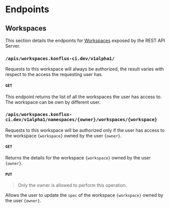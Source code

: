 # Endpoints

## Workspaces

This section details the endpoints for [Workspaces](./crds.md) exposed by the REST API Server.


### `/apis/workspaces.konflux-ci.dev/v1alpha1/`

Requests to this workspace will always be authorized, the result varies with respect to the access the requesting user has.


#### `GET`

This endpoint returns the list of all the workspaces the user has access to.
The workspace can be own by different user.


### `/apis/workspaces.konflux-ci.dev/v1alpha1/namespaces/{owner}/workspaces/{workspace}`

Requests to this workspace will be authorized only if the user has access to the workspace `{workspace}` owned by the user `{owner}`.


#### `GET`

Returns the details for the workspace `{workspace}` owned by the user `{owner}`.


#### `PUT`

> Only the owner is allowed to perform this operation.

Allows the user to update the `spec` of the workspace `{workspace}` owned by the user `{owner}`.
